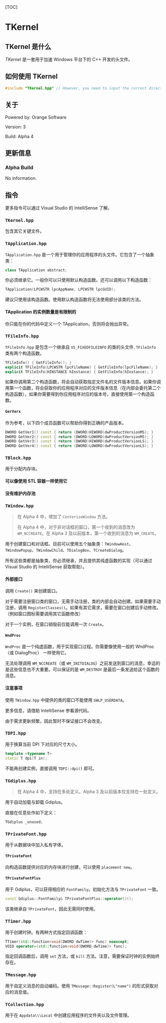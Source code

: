 [TOC]

# TKernel

## TKernel 是什么

*TKernel* 是一套用于加速 Windows 平台下的 C++ 开发的头文件。

## 如何使用 TKernel

```c++
#include "TKernel.hpp" // However, you need to input the correct directory of it.
```

## 关于

Powered by: Orange Software

Version: 3

Build: Alpha 4

## 更新信息

### Alpha Build

No information.

## 指令

更多指令可以通过 Visual Studio 的 IntelliSense 了解。

### `TKernel.hpp`

包含其它关键文件。

### `TApplication.hpp`

`TApplication.hpp` 是一个用于管理你的应用程序的头文件。它包含了一个抽象类：

```c++
class TApplication abstract;
```

你必须继承它。一般你可以只使用默认构造函数。还可以调用以下构造函数：

```c++
TApplication(LPCWSTR lpcAppName, LPCWSTR lpcGUID);
```

建议只使用该构造函数。使用默认构造函数将无法使用部分该类的方法。

#### TApplication 的实例数量是有限制的 

你只能在你的代码中定义一个 TApplication，否则将会抛出异常。

### `TFileInfo.hpp`

`TFileInfo.hpp` 是包含一个继承自 `VS_FIXEDFILEINFO` 的类的头文件. `TFileInfo` 类有两个构造函数。

```c++
TFileInfo() { GetFileInfo(); }
explicit TFileInfo(LPCWSTR lpcFileName) { GetFileInfo(lpcFileName); }
explicit TFileInfo(HINSTANCE hInstance) { GetFileInfo(hInstance); }
```

如果你调用第二个构造函数，将会自动获取指定文件名的文件版本信息。如果你调用第一个函数，将会获取你的应用程序对应的文件版本信息（在内部会委托第二个构造函数），如果你需要得到你应用程序对应的版本号，直接使用第一个构造函数。

#### `GerVerx`

作为参考，以下四个成员函数可以帮助你得到正确的产品版本。

```c++
DWORD GetVer1() const { return (DWORD)HIWORD(dwProductVersionMS); }
DWORD GetVer2() const { return (DWORD)LOWORD(dwProductVersionMS); }
DWORD GetVer3() const { return (DWORD)HIWORD(dwProductVersionLS); }
DWORD GetVer4() const { return (DWORD)LOWORD(dwProductVersionLS); }
```

### `TBlock.hpp`

用于分配内存块。

#### 可以像使用 STL 容器一样使用它

#### 没有维护内存池

### `TWindow.hpp`

> 在 Alpha 4 中，增加了 `CenterizeWindow` 方法。
>
> 在 Alpha 4 中，对于非对话框的窗口，第一个收到的消息改为 `WM_NCCREATE`。在 Alpha 3 及以前版本，第一个收到的消息为 `WM_CREATE`。

用于创建窗口和对话框。目前可以使用五个抽象类：`TWindowHost`、`TWindowPopup`、`TWindowChild`、`TDialogBox`、`TCreateDialog`。

所有这些类都是抽象类，你必须继承，并且提供其纯虚函数的实现（可以通过 Visual Studio 的 IntelliSense 获取帮助）。

#### 外部接口

调用 `Create()` 来创建窗口。

对于需要注册窗口类的窗口，无需手动注册，类的内部会自动创建。如果需要手动注册，调用 `RegisterClasses()`。如果有其它需求，需要在窗口创建后手动修改。（例如窗口图标需要调用其它函数修改）

对于一个实例，在窗口销毁前仅能调用一次 `Create`。

#### `WndProc`

`WndProc` 是一个纯虚函数，用于实现窗口过程。你需要像使用一般的 WndProc（或 DialogProc） 一样使用它。

无法处理调用 `WM_NCCREATE`（或 `WM_INITDIALOG`）之前发送到窗口的消息，幸运的是这些信息也不大重要。可以保证的是 `WM_DESTROY` 是最后一条发送给这个函数的消息。

#### 注意事项

使用 `TWindow.hpp` 中提供的类的窗口不能使用 `GWLP_USERDATA`。

更多信息，请借助 IntelliSense 参看源代码。

由于需求更新频繁，因此暂时不保证接口不会改变。

### `TDPI.hpp`

用于换算当前 DPI 下对应的尺寸大小。

```c++
template <typename T>
static T dpi(T in);
```

不能再创建实例，直接调用 `TDPI::dpi()` 即可。

### `TGdiplus.hpp`

> 在 Alpha 4 中，支持在多处定义。Alpha 3 及以前版本仅支持在一处定义。

用于自动加载与卸载 Gdiplus。

直接在任意处作如下定义：

```c++
TGdiplus _unused;
```

### `TPrivateFont.hpp`

用于从数据块中加入私有字体。

#### `TPrivateFont`

向构造函数提供对应的内存块进行创建，可以使用 `placement new`。

#### `TPrivateFontPlus`

用于 Gdiplus，可以获得相应的 `FontFamily`。初始化方法与 `TPrivateFont` 一致。

```c++
const Gdiplus::FontFamily& TPrivateFontPlus::operator()();
```

该类继承自 `TPrivateFont`，因此无需同时使用。

### `TTimer.hpp`

用于创建时钟。有两种方式指定回调函数：

```c++
TTimer(std::function<void(DWORD dwTime)> func) noexcept;
VOID operator=(std::function<void(DWORD dwTime)> func);
```

指定回调函数后，调用 `set` 方法，或 `kill` 方法。注意，需要保证时钟的实例始终存在。

### `TMessage.hpp`

用于自定义消息的自动编码。使用 `TMessage::Register(L"name")` 的形式获取对应的消息值。

### `TCollection.hpp`

用于在 `Appdata\\\Local` 中创建应用程序的文件夹以及文件管理。
